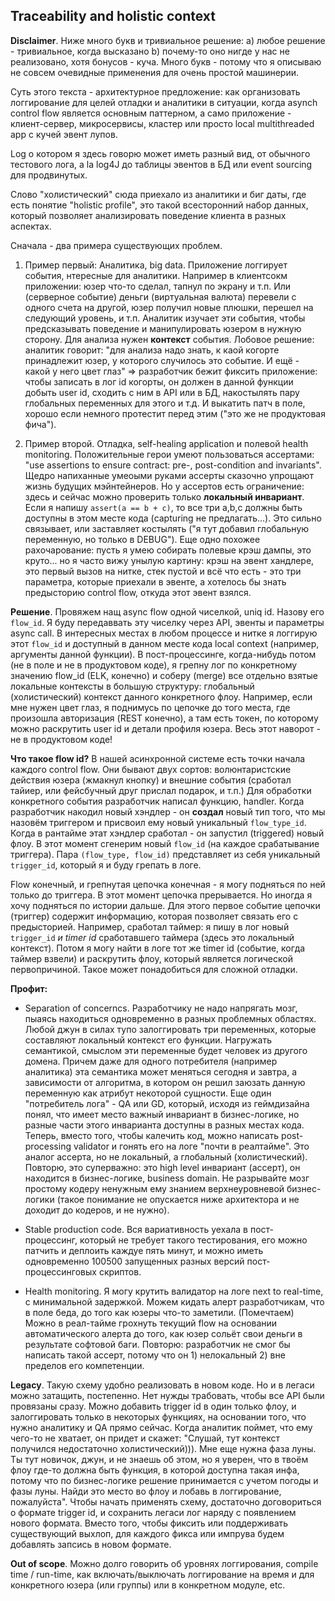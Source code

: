 Traceability and holistic context
---------------------------------

**Disclaimer**. Ниже много букв  и тривиальное решение: a) любое решение - тривиальное, когда высказано b) почему-то оно нигде у нас не реализовано, хотя бонусов - куча. Много букв - потому что я описываю не совсем очевидные применения для очень простой машинерии.

Суть этого текста - архитектурное предложение: как организовать логгирование для целей отладки и аналитики в ситуации, когда asynch control flow является основным паттерном, а само приложение - клиент-сервер, микросервисы, кластер или просто local multithreaded app с кучей эвент лупов.

Log о котором я здесь говорю может иметь разный вид, от обычного тестового лога, a la log4J до таблицы эвентов в БД или event sourcing для продвинутых.

Слово "холистический" сюда приехало из аналитики и биг даты, где есть понятие "holistic profile", это такой всесторонний набор данных, который позволяет анализировать поведение клиента в разных аспектах.

Сначала - два примера существующих проблем.

1. Пример первый: Аналитика, big data. Приложение логгирует события,  нтересные для аналитики. Например в клиентсокм приложении: юзер что-то сделал, тапнул по экрану и т.п. Или (серверное событие) деньги (виртуальная валюта) перевели с одного счета на другой, юзер получил новые плюшки, перешел на следующий уровень, и т.п. Аналитик изучает эти события, чтобы предсказывать поведение и манипулировать юзером в нужную сторону. Для анализа нужен **контекст** события. Лобовое решение: аналитик говорит: "для анализа надо знать, к каой когорте принадлежит юзер, у которого случилось это событие. И ещё - какой у него цвет глаз" => разработчик бежит фиксить приложение: чтобы записать в лог id когорты, он должен в данной функции добыть user id, сходить с ним в API или в БД, накостылять пару глобальных переменных для этого и т.д. И выкатить патч в поле, хорошо если немного протестит перед этим ("это же не продуктовая фича").

2. Пример второй. Отладка, self-healing application и полевой health monitoring. Положительные герои умеют пользоваться ассертами:  "use assertions to ensure contract: pre-, post-condition and invariants". Щедро напиханные умеоыми руками ассерты сказочно упрощают жизнь будущих мэйнтейнеров. Но у ассертов есть ограничение: здесь и сейчас можно проверить только **локальный инвариант**. Если я напишу `assert(a == b + c)`, то все три a,b,c должны быть доступны в этом месте кода (capturing не предлагать...). Это сильно связывает, или заставляет костылять ("я тут добавил глобальную переменную, но только в DEBUG"). Еще одно похожее рахочарование: пусть я умею собирать полевые крэш дампы, это круто... но я часто вижу унылую картину: крэш на эвент хандлере, это первый вызов на нитке, стек пустой и всё что есть - это три параметра, которые приехали в эвенте, а хотелось бы знать предысторию control flow, откуда этот эвент взялся.

**Решение**. Провяжем нащ async flow одной чиселкой, uniq id. Назову его `flow_id`. Я буду передаввать эту чиселку через API, эвенты и параметры async call. В интересных местах в любом процессе и нитке я логгирую этот `flow_id` и доступный в данном месте кода local context (например, аргументы данной функции). В пост-процессинге, когда-нибудь потом (не в поле и не в продуктовом коде), я грепну лог по конкретному значению flow_id (ELK, конечно) и соберу (merge) все отдельно взятые локальные контексты в большую структуру: глобальный (холистический) контекст данного конкретного флоу. Например, если мне нужен цвет глаз, я поднимусь по цепочке до того места, где произошла авторизация (REST конечно), а там есть токен, по которому можно раскрутить user id и детали профиля юзера. Весь этот наворот - не в продуктовом коде!

**Что такое flow id?** В нашей асинхронной системе есть точки начала каждого control flow. Они бывают двух сортов: волюнтаристские действия юзера (жмакнул кнопку) и внешние события (сработал тайиер, или фейсбучный друг прислал подарок, и т.п.) Для обработки конкретного события разработчик написал функцию, handler. Когда разработчик накодил новый хэндлер - он **создал** новый тип того, что мы назовём триггером и присвоил ему новый уникальный `flow_type_id`. Когда в рантайме этат хэндлер сработал - он запустил (triggered) новый флоу. В этот момент сгенерим новый `flow_id` (на каждое срабатывание триггера). Пара `(flow_type, flow_id)` представляет из себя уникальный `trigger_id`, который я и буду грепать в логе.

Flow конечный, и грепнутая цепочка конечная - я могу подняться по ней только до триггера. В этот момент цепочка прерывается. Но иногда я хочу подняться по истории дальше. Для этого первое событие цепочки (триггер) содержит информацию, которая позволяет связать его с предысторией. Например, сработал таймер: я пишу в лог новый `trigger_id` _и timer id_ сработавшего таймера (здесь это локальный контекст). Потом я могу найти в логе тот же timer id (событие, когда таймер взвели) и раскрутить флоу, который является логической первопричиной. Такое может понадобиться для сложной отладки.


**Профит:**

- Separation of concerncs. Разработчику не надо напрягать мозг, пыаясь находиться одновременно в разных проблемных областях. Любой джун в силах тупо залоггировать три переменных, которые составляют локальный контекст его функции. Нагружать семантикой, смыслом эти переменные будет человек из другого домена. Причем даже для одного потребителя (например аналитика) эта семантика может меняться сегодня и завтра, а зависимости от алгоритма, в котором он решил заюзать данную переменную как атрибут некоторой сущности. Еще один "потребитель лога" - QA или GD, который, исходя из геймдизайна понял, что имеет место важный инвариант в бизнес-логике, но разные части этого инварианта доступны в разных местах кода. Теперь, вместо того, чтобы калечить код, можно написать post-processing validator и гонять его на логе "почти в реалтайме". Это аналог ассерта, но не локальный, а глобальный (холистический). Повторю, это суперважно: это high level инвариант (ассерт), он находится в бизнес-логике, business domain. Не разрывайте мозг простому кодеру ненужным ему знанием верхнеуровневой бизнес-логики (такое понимание не опускается ниже архитектора и не доходит до кодеров, и не нужно).

- Stable production code. Вся вариативность уехала в пост-процессинг, который не требует такого тестирования, его можно патчить и деплоить каждуе пять минут, и можно иметь одновременно 100500 запущенных разных версий пост-процессинговых скриптов.

- Health monitoring. Я могу крутить валидатор на логе next to real-time, с минимальной задержкой. Можем кидать алерт разработчикам, что в поле беда, до того как юзеры что-то заметили. (Помечтаем) Можно в реал-тайме грохнуть текущий flow на основании автоматического алерта до того, как юзер сольёт свои деньги в результате софтовой баги. Повторю: разработчик не смог бы написать такой ассерт, потому что он 1) нелокальный 2) вне пределов его компетенции.

**Legacy**. Такую схему удобно реализовать в новом коде. Но и в легаси можно затащить, постепенно. Нет нужды трабовать, чтобы все API были провязаны сразу. Можно добавить trigger id в один только флоу, и залоггировать только в некоторых функциях, на основании того, что нужно аналитику и QA прямо сейчас. Когда аналитик поймет, что ему чего-то не хватает, он придет и скажет: "Слушай, тут контекст получился недостаточно холистический))). Мне еще нужна фаза луны. Ты тут новичок, джун, и не знаешь об этом, но я уверен, что в твоём флоу где-то должна быть функция, в которой доступна такая инфа, потому что по бизнес-логике решение принимается с учетом погоды и фазы луны. Найди это место во флоу и лобавь в логгирование, пожалуйста". Чтобы начать применять схему, достаточно договориться о формате trigger id, и сохранить легаси лог наряду с появлением нового формата. Вместо того, чтобы фиксить или поддерживать существующий выхлоп, для каждого фикса или импрува будем добавлять запсись в новом формате.

**Out of scope**. Можно долго говорить об уровнях логгирования, compile time / run-time, как включать/выключать логгирование на время и для конкретного юзера (или группы) или в конкретном модуле, etc. 